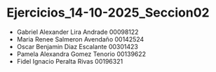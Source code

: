 # Ejercicios_14-10-2025_Seccion02
- Gabriel Alexander Lira Andrade 00098122
- Maria Renee Salmeron Avendaño 00142524
- Oscar Benjamin Diaz Escalante 00301423
- Pamela Alexandra Gomez Tenorio 00139622
- Fidel Ignacio Peralta Rivas 00196321
